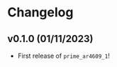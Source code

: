 # Changelog

<!--next-version-placeholder-->

## v0.1.0 (01/11/2023)

- First release of `prime_ar4609_1`!